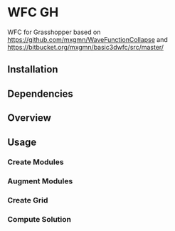 # WFC GH
WFC for Grasshopper based on https://github.com/mxgmn/WaveFunctionCollapse and https://bitbucket.org/mxgmn/basic3dwfc/src/master/

## Installation

## Dependencies

## Overview

## Usage

### Create Modules

### Augment Modules

### Create Grid

### Compute Solution
